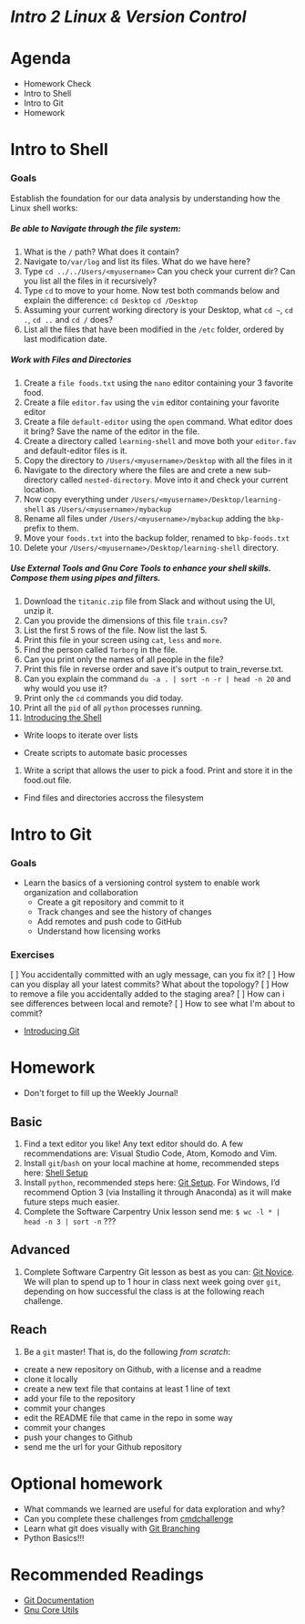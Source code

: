 
# *Intro 2 Linux & Version Control*

# Agenda
* Homework Check
* Intro to Shell
* Intro to Git
* Homework

# Intro to Shell

### Goals
Establish the foundation for our data analysis by understanding how the Linux shell works:
##### Be able to Navigate through the file system:

1. What is the `/` path? What does it contain?
2. Navigate to`/var/log` and list its files. What do we have here?
3. Type `cd ../../Users/<myusername>` Can you check your current dir? Can you list all the files in it recursively?
4. Type `cd` to move to your home. Now test both commands below and explain the difference:
    `cd Desktop`
    `cd /Desktop`
5. Assuming your current working directory is your Desktop, what `cd ~`, `cd .`, `cd ..` and `cd /` does?
6. List all the files that have been modified in the `/etc` folder, ordered by last modification date.

##### Work with Files and Directories

1. Create a `file foods.txt` using the `nano` editor containing your 3 favorite food.
2. Create a file `editor.fav` using the `vim` editor containing your favorite editor
3. Create a file `default-editor` using the `open` command. What editor does it bring? Save the name of the editor in the file.
4. Create a directory called `learning-shell` and move both your `editor.fav` and default-editor files is it.
5. Copy the directory to `/Users/<myusername>/Desktop` with all the files in it
6. Navigate to the directory where the files are and crete a new sub-directory called `nested-directory`. Move into it and check your current location.
7. Now copy everything under `/Users/<myusername>/Desktop/learning-shell` as `/Users/<myusername>/mybackup` 
8. Rename all files under `/Users/<myusername>/mybackup` adding the `bkp-` prefix to them.
9. Move your `foods.txt` into the backup folder, renamed to `bkp-foods.txt`
10. Delete your `/Users/<myusername>/Desktop/learning-shell` directory.

##### Use External Tools and Gnu Core Tools to enhance your shell skills. Compose them using pipes and filters.

1. Download the `titanic.zip` file from Slack and without using the UI, unzip it.
2. Can you provide the dimensions of this file `train.csv`?
3. List the first 5 rows of the file. Now list the last 5.
4. Print this file in your screen using `cat`, `less` and `more`.
5. Find the person called `Torborg` in the file.
6. Can you print only the names of all people in the file?
7. Print this file in reverse order and save it's output to train_reverse.txt.
8. Can you explain the command `du -a . | sort -n -r | head -n 20` and why would you use it? 
9. Print only the `cd` commands you did today.
10. Print all the `pid` of all `python` processes running.
11. [Introducing the Shell](http://swcarpentry.github.io/shell-novice/)

* Write loops to iterate over lists


* Create scripts to automate basic processes


1. Write a script that allows the user to pick a food. Print and store it in the food.out file.

* Find files and directories accross the filesystem





# Intro to Git

### Goals
* Learn the basics of a versioning control system to enable work organization and collaboration
  * Create a git repository and commit to it
  * Track changes and see the history of changes
  * Add remotes and push code to GitHub
  * Understand how licensing works

### Exercises
  [ ] You accidentally committed with an ugly message, can you fix it?
  [ ] How can you display all your latest commits? What about the topology?
  [ ] How to remove a file you accidentally added to the staging area?
  [ ] How can i see differences between local and remote?
  [ ] How to see what I'm about to commit?
  * [Introducing Git](http://swcarpentry.github.io/git-novice/)

# Homework
* Don't forget to fill up the Weekly Journal! 

## Basic
1. Find a text editor you like! Any text editor should do. A few recommendations are: Visual Studio Code, Atom, Komodo and Vim. 
2. Install `git`/`bash` on your local machine at home, recommended steps here: [Shell Setup](http://swcarpentry.github.io/shell-novice/setup.html)
3. Install `python`, recommended steps here: [Git Setup](http://swcarpentry.github.io/python-novice-inflammation/setup/). For Windows, I’d recommend Option 3 (via Installing it through Anaconda) as it will make future steps much easier.
4. Complete the Software Carpentry Unix lesson send me:
```$ wc -l * | head -n 3 | sort -n``` ???

## Advanced
1. Complete Software Carpentry Git lesson as best as you can: [Git Novice](http://swcarpentry.github.io/git-novice/). We will plan to spend up to 1 hour in class next week going over `git`, depending on how successful the class is at the following reach challenge.
  
## Reach
1. Be a `git` master! That is, do the following *from scratch*:
  * create a new repository on Github, with a license and a readme
  * clone it locally
  * create a new text file that contains at least 1 line of text
  * add your file to the repository
  * commit your changes
  * edit the README file that came in the repo in some way
  * commit your changes
  * push your changes to Github
  * send me the url for your Github repository

# Optional homework
* What commands we learned are useful for data exploration and why?
* Can you complete these challenges from [cmdchallenge](https://cmdchallenge.com/)
* Learn what git does visually with [Git Branching](https://learngitbranching.js.org/)
* Python Basics!!!

# Recommended Readings
* [Git Documentation](https://git-scm.com/doc)
* [Gnu Core Utils](http://www.gnu.org/software/coreutils/manual/html_node/)
